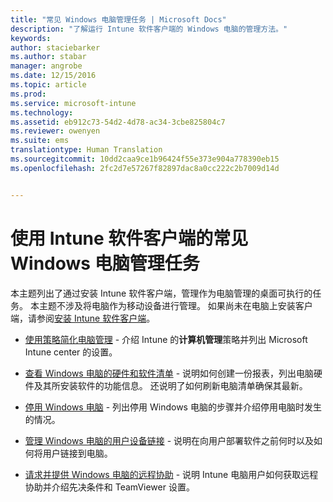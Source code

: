 ```yaml
---
title: "常见 Windows 电脑管理任务 | Microsoft Docs"
description: "了解运行 Intune 软件客户端的 Windows 电脑的管理方法。"
keywords: 
author: staciebarker
ms.author: stabar
manager: angrobe
ms.date: 12/15/2016
ms.topic: article
ms.prod: 
ms.service: microsoft-intune
ms.technology: 
ms.assetid: eb912c73-54d2-4d78-ac34-3cbe825804c7
ms.reviewer: owenyen
ms.suite: ems
translationtype: Human Translation
ms.sourcegitcommit: 10dd2caa9ce1b96424f55e373e904a778390eb15
ms.openlocfilehash: 2fc2d7e57267f82897dac8a0cc222c2b7009d14d


---
```


# <a name="common-windows-pc-management-tasks-with-the-intune-software-client"></a>使用 Intune 软件客户端的常见 Windows 电脑管理任务
本主题列出了通过安装 Intune 软件客户端，管理作为电脑管理的桌面可执行的任务。 本主题不涉及将电脑作为移动设备进行管理。 如果尚未在电脑上安装客户端，请参阅[安装 Intune 软件客户端](install-the-windows-pc-client-with-microsoft-intune.md)。


- [使用策略简化电脑管理](use-policies-to-simplify-windows-pc-management.md) - 介绍 Intune 的**计算机管理**策略并列出 Microsoft Intune center 的设置。

- [查看 Windows 电脑的硬件和软件清单](view-hardware-and-software-inventory-for-windows-pcs-in-microsoft-intune.md) - 说明如何创建一份报表，列出电脑硬件及其所安装软件的功能信息。 还说明了如何刷新电脑清单确保其最新。

- [停用 Windows 电脑](retire-a-windows-pc-with-microsoft-intune.md) - 列出停用 Windows 电脑的步骤并介绍停用电脑时发生的情况。

- [管理 Windows 电脑的用户设备链接](manage-user-device-linking-for-windows-pcs-with-microsoft-intune.md) - 说明在向用户部署软件之前何时以及如何将用户链接到电脑。

- [请求并提供 Windows 电脑的远程协助](request-and-provide-remote-assistance-for-windows-pcs-in-microsoft-intune.md) - 说明 Intune 电脑用户如何获取远程协助并介绍先决条件和 TeamViewer 设置。





<!--HONumber=Dec16_HO3-->


